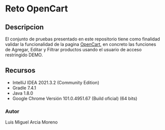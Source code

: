 # Reto OpenCart

## Descripcion
El conjunto de pruebas presentado en este repositorio tiene como finalidad validar la funcionalidad de la pagina [OpenCart](https://demo.opencart.com/admin/index.php?route=common/login), en concreto las funciones de Agregar, Editar y Filtrar productos usando el usuario de acceso restringido DEMO.

## Recursos
- IntelliJ IDEA 2021.3.2 (Community Edition)
- Gradle 7.4.1
- Java 1.8.0
- Google Chrome Versión 101.0.4951.67 (Build oficial) (64 bits)

### Autor
Luis Miguel Arcia Moreno

